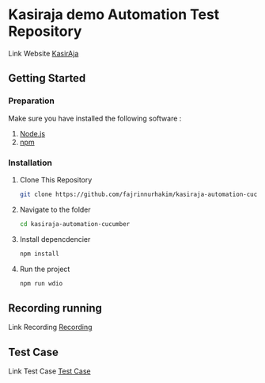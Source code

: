 # Kasiraja demo Automation Test Repository

Link Website [KasirAja](https://kasirdemo.belajarqa.com/)

## Getting Started

### Preparation

Make sure you have installed the following software :

1. [Node.js](https://nodejs.org/)
2. [npm](https://www.npmjs.com/)

### Installation

1. Clone This Repository

   ```bash
   git clone https://github.com/fajrinnurhakim/kasiraja-automation-cucumber.git

   ```

2. Navigate to the folder

   ```bash
   cd kasiraja-automation-cucumber

   ```

3. Install depencdencier

   ```bash
   npm install

   ```

4. Run the project
   ```bash
   npm run wdio
   ```

## Recording running

Link Recording [Recording](https://drive.google.com/file/d/1TgybU0E_p7SH517b8sj9lrH_dvWv4jVI/view?usp=sharing)

## Test Case

Link Test Case [Test Case](https://docs.google.com/spreadsheets/d/11XwGPBQ-_BKbjv8lh3x9Qq0l3Eix96zwhCAWOCINbeM/edit?usp=sharing)
